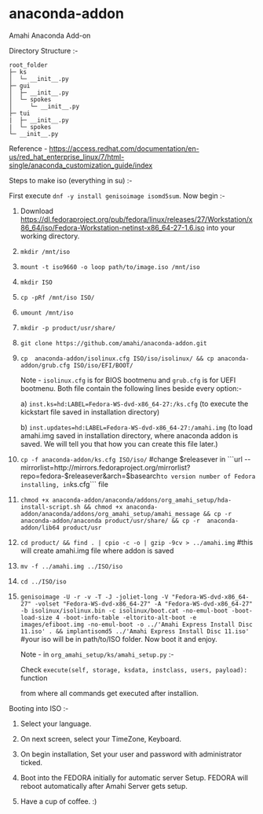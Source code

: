 # anaconda-addon
Amahi Anaconda Add-on

Directory Structure :-

```
root_folder
├─ ks
│  └─ __init__.py
├─ gui
│  ├─ __init__.py
│  └─ spokes
│     └─ __init__.py
├─ tui
|  ├─ __init__.py
|  └─ spokes
└─ __init__.py
```

Reference - https://access.redhat.com/documentation/en-us/red_hat_enterprise_linux/7/html-single/anaconda_customization_guide/index


Steps to make iso (everything in su) :-

First execute ```dnf -y install genisoimage isomd5sum```. Now begin :-


1. Download https://dl.fedoraproject.org/pub/fedora/linux/releases/27/Workstation/x86_64/iso/Fedora-Workstation-netinst-x86_64-27-1.6.iso into your working directory.

2. ```mkdir /mnt/iso```

3. ```mount -t iso9660 -o loop path/to/image.iso /mnt/iso```

4. ```mkdir ISO``` 

5. ```cp -pRf /mnt/iso ISO/```

6. ```umount /mnt/iso```

7. ```mkdir -p product/usr/share/```

8. ```git clone https://github.com/amahi/anaconda-addon.git```

9. ```cp  anaconda-addon/isolinux.cfg ISO/iso/isolinux/ && cp anaconda-addon/grub.cfg ISO/iso/EFI/BOOT/```
   
   Note  - ```isolinux.cfg``` is for BIOS bootmenu and ```grub.cfg``` is for UEFI bootmenu. Both file contain the following lines beside every option:-
   
   a) ```inst.ks=hd:LABEL=Fedora-WS-dvd-x86_64-27:/ks.cfg``` (to execute the kickstart file saved in installation directory)
   
   b) ```inst.updates=hd:LABEL=Fedora-WS-dvd-x86_64-27:/amahi.img``` (to load amahi.img saved in installation directory, where anaconda addon is saved. We will tell you that how you can create this file later.)

10. ```cp -f anaconda-addon/ks.cfg ISO/iso/``` #change $releasever in ```url --mirrorlist=http://mirrors.fedoraproject.org/mirrorlist?repo=fedora-$releasever&arch=$basearch``` to version number of Fedora installing, in ```ks.cfg``` file

11. ```chmod +x anaconda-addon/anaconda/addons/org_amahi_setup/hda-install-script.sh && chmod +x anaconda-addon/anaconda/addons/org_amahi_setup/amahi_message && cp -r anaconda-addon/anaconda product/usr/share/ && cp -r  anaconda-addon/lib64 product/usr```

12. ```cd product/ && find . | cpio -c -o | gzip -9cv > ../amahi.img``` #this will create amahi.img file where addon is saved

13. ```mv -f ../amahi.img ../ISO/iso```

14. ```cd ../ISO/iso```

15. ```genisoimage -U -r -v -T -J -joliet-long -V "Fedora-WS-dvd-x86_64-27" -volset "Fedora-WS-dvd-x86_64-27" -A "Fedora-WS-dvd-x86_64-27" -b isolinux/isolinux.bin -c isolinux/boot.cat -no-emul-boot -boot-load-size 4 -boot-info-table -eltorito-alt-boot -e images/efiboot.img -no-emul-boot -o ../'Amahi Express Install Disc 11.iso' . && implantisomd5 ../'Amahi Express Install Disc 11.iso'``` #your iso will be in path/to/ISO folder. Now boot it and enjoy.

    
    Note - in ```org_amahi_setup/ks/amahi_setup.py``` :-
    
    Check ```execute(self, storage, ksdata, instclass, users, payload):``` function 
    
    from where all commands get executed after installion.


Booting into ISO :-

1. Select your language.

2. On next screen, select your TimeZone, Keyboard.

3. On begin installation, Set your user and password with administrator ticked.

4. Boot into the FEDORA initially for automatic server Setup. FEDORA will reboot automatically after Amahi Server gets setup.

5. Have a cup of coffee. :)
